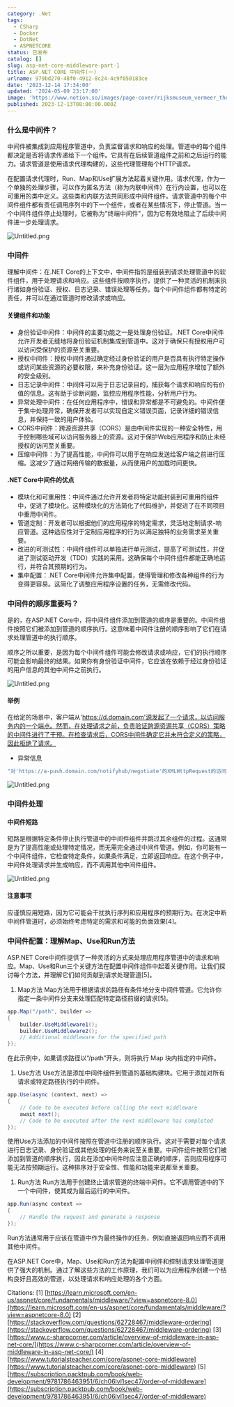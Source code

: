 ```yaml
---
category: .Net
tags:
  - CSharp
  - Docker
  - DotNet
  - ASPNETCORE
status: 已发布
catalog: []
slug: asp-net-core-middleware-part-1
title: ASP.NET CORE 中间件(一)
urlname: 979bd270-48f0-4912-8c24-4c9f050183ce
date: '2023-12-14 17:34:00'
updated: '2024-05-09 23:17:00'
image: 'https://www.notion.so/images/page-cover/rijksmuseum_vermeer_the_milkmaid.jpg'
published: 2023-12-13T08:00:00.000Z
---
```


### 什么是中间件？


中间件被集成到应用程序管道中，负责监督请求和响应的处理。管道中的每个组件都决定是否将请求传递给下一个组件。它具有在后续管道组件之前和之后运行的能力。请求管道是使用请求代理构建的，这些代理管理每个HTTP请求。


在配置请求代理时，Run、Map和Use扩展方法起着关键作用。请求代理，作为一个单独的处理步骤，可以作为匿名方法（称为内联中间件）在行内设置，也可以在可重用的类中定义。这些类和内联方法共同形成中间件组件。请求管道中的每个中间件组件都有责任调用序列中的下一个组件，或者在某些情况下，停止管道。当一个中间件组件停止处理时，它被称为"终端中间件"，因为它有效地阻止了后续中间件进一步处理请求。


![Untitled.png](https://prod-files-secure.s3.us-west-2.amazonaws.com/5d24fe63-e567-4804-86f9-9fdc62e13082/da807807-d02d-4fa1-86b6-db45e4678714/Untitled.png?X-Amz-Algorithm=AWS4-HMAC-SHA256&X-Amz-Content-Sha256=UNSIGNED-PAYLOAD&X-Amz-Credential=ASIAZI2LB46675YIXURR%2F20250207%2Fus-west-2%2Fs3%2Faws4_request&X-Amz-Date=20250207T053710Z&X-Amz-Expires=3600&X-Amz-Security-Token=IQoJb3JpZ2luX2VjEFUaCXVzLXdlc3QtMiJIMEYCIQCYQ%2FeEqXtV6FSrKo7awZQy6H%2BxOclFi0jF6Fd8JGZ9LQIhANMiGe9iApntuk2WMX5StPNLqB4dAWsxEb3ED%2B3504biKv8DCG4QABoMNjM3NDIzMTgzODA1Igxyl%2BYEqqT8gvUtQ7Eq3AMBS1Orsjblb5vgqnWQ80Wb05EGhLbcDQ70Pt6xXnAmDFeNANNk5wWw8BDxc3FARzM07%2FT4lhIMWJPX1OpF72uDI%2Ft0baGFUWU1PBPGoYiwbIATxOrMaqapkH3vv4sHxsjVtKTIkP6QKGipnjC92HKneCVPtY8lQHpGeLR5J%2FZ6ZMZk5uVHlcnVyCJzxDup4NFnOPT6feD8wDGrzwH2y5%2BF6QqVgrHu23HnW2EL3vK1ow8uZhpfsTz8c2fYAq7FNQTPFeuvlZ%2B35YXZxLTi4G%2BgS%2BIuQm1ydNzd1Bk3NVtuPZRB3rfkRz%2Bi7FXUHNNhCi32Q55vWwbhCsbBAT%2FDGBJISd6ZdADZ7hFGRl1OzIyBVI6Xh9%2BNPjUAQd6qMsFtaCtQreb3nw7LI7t4B0BhAKBEsU8c8kLjvNa8wVzCr122oLNnmKBPBcOqULgaMe7iziV4haHUSSaBV5LyQSraFzy%2BDj43AIDQWk4ZmvuHmFZawfKuKwoqgCiIE1hqelz%2Fw7qge2o0dWABHJSIp6jb%2BnHr1GCbd9AG64AU0EkiTmufS6GXEnniw21bv6%2Bsugf1JQQSsU1bGsWB2oVQBOubZG0315p4qgPYWikn4N0AUkHdhDRyTaUvAswaxsro%2BDCXoZa9BjqkARvfF4jAXAb0qE4QSQU%2FKGb3iwZn98WQGlOXOZJbm6Zxl0tIDNd96ESsIo4dmiCkhtmb9anejNayrvkIwplh%2FHkfld5gC6%2FHLABW%2BUgBeb%2FrMVDWPdnQi%2B%2BTEvjvEGj8X7HVr6gHUMxORTKdFnjGfL8zwAL5XAOrsVAVOnhFPi61HgZjSRyQUK6N3xC2RFf%2FjlLkFgl%2B7DDwk2H3yf2Fs1x2CY3L&X-Amz-Signature=7cbe27d7be31daefecc90f7c8049cf7365e88b93874dc9529598c209c2b043c6&X-Amz-SignedHeaders=host&x-id=GetObject)


### 中间件


理解中间件：在.NET Core的上下文中，中间件指的是组装到请求处理管道中的软件组件，用于处理请求和响应。这些组件按顺序执行，提供了一种灵活的机制来执行诸如身份验证、授权、日志记录、错误处理等任务。每个中间件组件都有特定的责任，并可以在通过管道时修改请求或响应。


#### 关键组件和功能

- 身份验证中间件：中间件的主要功能之一是处理身份验证。.NET Core中间件允许开发者无缝地将身份验证机制集成到管道中。这对于确保只有授权用户可以访问受保护的资源至关重要。
- 授权中间件：授权中间件通过确定经过身份验证的用户是否具有执行特定操作或访问某些资源的必要权限，来补充身份验证。这一层为应用程序增加了额外的安全级别。
- 日志记录中间件：中间件可以用于日志记录目的，捕获每个请求和响应的有价值的信息。这有助于诊断问题，监控应用程序性能，分析用户行为。
- 异常处理中间件：在任何应用程序中，错误和异常都是不可避免的。中间件便于集中处理异常，确保开发者可以实现自定义错误页面，记录详细的错误信息，并保持一致的用户体验。
- CORS中间件：跨源资源共享（CORS）是由中间件实现的一种安全特性，用于控制哪些域可以访问服务器上的资源。这对于保护Web应用程序和防止未经授权的访问至关重要。
- 压缩中间件：为了提高性能，中间件可以用于在响应发送给客户端之前进行压缩。这减少了通过网络传输的数据量，从而使用户的加载时间更快。

#### .NET Core中间件的优点

- 模块化和可重用性：中间件通过允许开发者将特定功能封装到可重用的组件中，促进了模块化。这种模块化的方法简化了代码维护，并促进了在不同项目中重用中间件。
- 管道定制：开发者可以根据他们的应用程序的特定需求，灵活地定制请求-响应管道。这种适应性对于定制应用程序的行为以满足独特的业务需求至关重要。
- 改进的可测试性：中间件组件可以单独进行单元测试，提高了可测试性，并促进了测试驱动开发（TDD）实践的采用。这确保每个中间件组件都能正确地运行，并符合其预期的行为。
- 集中配置：.NET Core中间件允许集中配置，使得管理和修改各种组件的行为变得更容易。这简化了调整应用程序设置的任务，无需修改代码。

### 中间件的顺序重要吗？


是的，在ASP.NET Core中，将中间件组件添加到管道的顺序是重要的。中间件组件按照它们被添加到管道的顺序执行。这意味着中间件注册的顺序影响了它们在请求处理管道中的执行顺序。


顺序之所以重要，是因为每个中间件组件可能会修改请求或响应，它们的执行顺序可能会影响最终的结果。如果你有身份验证中间件，它应该在依赖于经过身份验证的用户信息的其他中间件之前执行。


![Untitled.png](https://prod-files-secure.s3.us-west-2.amazonaws.com/5d24fe63-e567-4804-86f9-9fdc62e13082/24f795a2-1c5a-4a6b-a0d8-2afb160076f1/Untitled.png?X-Amz-Algorithm=AWS4-HMAC-SHA256&X-Amz-Content-Sha256=UNSIGNED-PAYLOAD&X-Amz-Credential=ASIAZI2LB46675YIXURR%2F20250207%2Fus-west-2%2Fs3%2Faws4_request&X-Amz-Date=20250207T053710Z&X-Amz-Expires=3600&X-Amz-Security-Token=IQoJb3JpZ2luX2VjEFUaCXVzLXdlc3QtMiJIMEYCIQCYQ%2FeEqXtV6FSrKo7awZQy6H%2BxOclFi0jF6Fd8JGZ9LQIhANMiGe9iApntuk2WMX5StPNLqB4dAWsxEb3ED%2B3504biKv8DCG4QABoMNjM3NDIzMTgzODA1Igxyl%2BYEqqT8gvUtQ7Eq3AMBS1Orsjblb5vgqnWQ80Wb05EGhLbcDQ70Pt6xXnAmDFeNANNk5wWw8BDxc3FARzM07%2FT4lhIMWJPX1OpF72uDI%2Ft0baGFUWU1PBPGoYiwbIATxOrMaqapkH3vv4sHxsjVtKTIkP6QKGipnjC92HKneCVPtY8lQHpGeLR5J%2FZ6ZMZk5uVHlcnVyCJzxDup4NFnOPT6feD8wDGrzwH2y5%2BF6QqVgrHu23HnW2EL3vK1ow8uZhpfsTz8c2fYAq7FNQTPFeuvlZ%2B35YXZxLTi4G%2BgS%2BIuQm1ydNzd1Bk3NVtuPZRB3rfkRz%2Bi7FXUHNNhCi32Q55vWwbhCsbBAT%2FDGBJISd6ZdADZ7hFGRl1OzIyBVI6Xh9%2BNPjUAQd6qMsFtaCtQreb3nw7LI7t4B0BhAKBEsU8c8kLjvNa8wVzCr122oLNnmKBPBcOqULgaMe7iziV4haHUSSaBV5LyQSraFzy%2BDj43AIDQWk4ZmvuHmFZawfKuKwoqgCiIE1hqelz%2Fw7qge2o0dWABHJSIp6jb%2BnHr1GCbd9AG64AU0EkiTmufS6GXEnniw21bv6%2Bsugf1JQQSsU1bGsWB2oVQBOubZG0315p4qgPYWikn4N0AUkHdhDRyTaUvAswaxsro%2BDCXoZa9BjqkARvfF4jAXAb0qE4QSQU%2FKGb3iwZn98WQGlOXOZJbm6Zxl0tIDNd96ESsIo4dmiCkhtmb9anejNayrvkIwplh%2FHkfld5gC6%2FHLABW%2BUgBeb%2FrMVDWPdnQi%2B%2BTEvjvEGj8X7HVr6gHUMxORTKdFnjGfL8zwAL5XAOrsVAVOnhFPi61HgZjSRyQUK6N3xC2RFf%2FjlLkFgl%2B7DDwk2H3yf2Fs1x2CY3L&X-Amz-Signature=db5f9c06d46ddad951cc43c166d188073d5c05b7250e4cfeb7e0103fa251b546&X-Amz-SignedHeaders=host&x-id=GetObject)


#### 举例


在给定的场景中，客户端从'https://d.domain.com'源发起了一个请求，以访问服务内的一个端点。然而，在处理请求之前，负责验证跨源资源共享（CORS）策略的中间件进行了干预。在检查请求后，CORS中间件确定它并未符合定义的策略，因此拒绝了请求。

- 异常信息

```c#
"对'https://a-push.domain.com/notifyhub/negotiate'的XMLHttpRequest的访问，源自'https://d.domain.com'，已被CORS策略阻止：预检请求的响应未通过访问控制检查：请求的资源上没有'Access-Control-Allow-Origin'头。"[1][2][3]
```


![Untitled.png](https://prod-files-secure.s3.us-west-2.amazonaws.com/5d24fe63-e567-4804-86f9-9fdc62e13082/371d9517-dafe-4432-94b7-2d14d1593167/Untitled.png?X-Amz-Algorithm=AWS4-HMAC-SHA256&X-Amz-Content-Sha256=UNSIGNED-PAYLOAD&X-Amz-Credential=ASIAZI2LB46675YIXURR%2F20250207%2Fus-west-2%2Fs3%2Faws4_request&X-Amz-Date=20250207T053710Z&X-Amz-Expires=3600&X-Amz-Security-Token=IQoJb3JpZ2luX2VjEFUaCXVzLXdlc3QtMiJIMEYCIQCYQ%2FeEqXtV6FSrKo7awZQy6H%2BxOclFi0jF6Fd8JGZ9LQIhANMiGe9iApntuk2WMX5StPNLqB4dAWsxEb3ED%2B3504biKv8DCG4QABoMNjM3NDIzMTgzODA1Igxyl%2BYEqqT8gvUtQ7Eq3AMBS1Orsjblb5vgqnWQ80Wb05EGhLbcDQ70Pt6xXnAmDFeNANNk5wWw8BDxc3FARzM07%2FT4lhIMWJPX1OpF72uDI%2Ft0baGFUWU1PBPGoYiwbIATxOrMaqapkH3vv4sHxsjVtKTIkP6QKGipnjC92HKneCVPtY8lQHpGeLR5J%2FZ6ZMZk5uVHlcnVyCJzxDup4NFnOPT6feD8wDGrzwH2y5%2BF6QqVgrHu23HnW2EL3vK1ow8uZhpfsTz8c2fYAq7FNQTPFeuvlZ%2B35YXZxLTi4G%2BgS%2BIuQm1ydNzd1Bk3NVtuPZRB3rfkRz%2Bi7FXUHNNhCi32Q55vWwbhCsbBAT%2FDGBJISd6ZdADZ7hFGRl1OzIyBVI6Xh9%2BNPjUAQd6qMsFtaCtQreb3nw7LI7t4B0BhAKBEsU8c8kLjvNa8wVzCr122oLNnmKBPBcOqULgaMe7iziV4haHUSSaBV5LyQSraFzy%2BDj43AIDQWk4ZmvuHmFZawfKuKwoqgCiIE1hqelz%2Fw7qge2o0dWABHJSIp6jb%2BnHr1GCbd9AG64AU0EkiTmufS6GXEnniw21bv6%2Bsugf1JQQSsU1bGsWB2oVQBOubZG0315p4qgPYWikn4N0AUkHdhDRyTaUvAswaxsro%2BDCXoZa9BjqkARvfF4jAXAb0qE4QSQU%2FKGb3iwZn98WQGlOXOZJbm6Zxl0tIDNd96ESsIo4dmiCkhtmb9anejNayrvkIwplh%2FHkfld5gC6%2FHLABW%2BUgBeb%2FrMVDWPdnQi%2B%2BTEvjvEGj8X7HVr6gHUMxORTKdFnjGfL8zwAL5XAOrsVAVOnhFPi61HgZjSRyQUK6N3xC2RFf%2FjlLkFgl%2B7DDwk2H3yf2Fs1x2CY3L&X-Amz-Signature=a3ebfbf0652f6dfa406d9129fbe9b25410abf38e25341ed29eff60b4e6bd7512&X-Amz-SignedHeaders=host&x-id=GetObject)


### 中间件处理


#### 中间件短路
短路是根据特定条件停止执行管道中的中间件组件并跳过其余组件的过程。这通常是为了提高性能或处理特定情况，而无需完全通过中间件管道。例如，你可能有一个中间件组件，它检查特定条件，如果条件满足，立即返回响应。在这个例子中，中间件处理请求并生成响应，而不调用其他中间件组件。


![Untitled.png](https://prod-files-secure.s3.us-west-2.amazonaws.com/5d24fe63-e567-4804-86f9-9fdc62e13082/e8a1d943-cb51-4723-936e-23c6af2fb0f9/Untitled.png?X-Amz-Algorithm=AWS4-HMAC-SHA256&X-Amz-Content-Sha256=UNSIGNED-PAYLOAD&X-Amz-Credential=ASIAZI2LB46675YIXURR%2F20250207%2Fus-west-2%2Fs3%2Faws4_request&X-Amz-Date=20250207T053710Z&X-Amz-Expires=3600&X-Amz-Security-Token=IQoJb3JpZ2luX2VjEFUaCXVzLXdlc3QtMiJIMEYCIQCYQ%2FeEqXtV6FSrKo7awZQy6H%2BxOclFi0jF6Fd8JGZ9LQIhANMiGe9iApntuk2WMX5StPNLqB4dAWsxEb3ED%2B3504biKv8DCG4QABoMNjM3NDIzMTgzODA1Igxyl%2BYEqqT8gvUtQ7Eq3AMBS1Orsjblb5vgqnWQ80Wb05EGhLbcDQ70Pt6xXnAmDFeNANNk5wWw8BDxc3FARzM07%2FT4lhIMWJPX1OpF72uDI%2Ft0baGFUWU1PBPGoYiwbIATxOrMaqapkH3vv4sHxsjVtKTIkP6QKGipnjC92HKneCVPtY8lQHpGeLR5J%2FZ6ZMZk5uVHlcnVyCJzxDup4NFnOPT6feD8wDGrzwH2y5%2BF6QqVgrHu23HnW2EL3vK1ow8uZhpfsTz8c2fYAq7FNQTPFeuvlZ%2B35YXZxLTi4G%2BgS%2BIuQm1ydNzd1Bk3NVtuPZRB3rfkRz%2Bi7FXUHNNhCi32Q55vWwbhCsbBAT%2FDGBJISd6ZdADZ7hFGRl1OzIyBVI6Xh9%2BNPjUAQd6qMsFtaCtQreb3nw7LI7t4B0BhAKBEsU8c8kLjvNa8wVzCr122oLNnmKBPBcOqULgaMe7iziV4haHUSSaBV5LyQSraFzy%2BDj43AIDQWk4ZmvuHmFZawfKuKwoqgCiIE1hqelz%2Fw7qge2o0dWABHJSIp6jb%2BnHr1GCbd9AG64AU0EkiTmufS6GXEnniw21bv6%2Bsugf1JQQSsU1bGsWB2oVQBOubZG0315p4qgPYWikn4N0AUkHdhDRyTaUvAswaxsro%2BDCXoZa9BjqkARvfF4jAXAb0qE4QSQU%2FKGb3iwZn98WQGlOXOZJbm6Zxl0tIDNd96ESsIo4dmiCkhtmb9anejNayrvkIwplh%2FHkfld5gC6%2FHLABW%2BUgBeb%2FrMVDWPdnQi%2B%2BTEvjvEGj8X7HVr6gHUMxORTKdFnjGfL8zwAL5XAOrsVAVOnhFPi61HgZjSRyQUK6N3xC2RFf%2FjlLkFgl%2B7DDwk2H3yf2Fs1x2CY3L&X-Amz-Signature=24c04e9c476b4599ed721ccae79d39d2f1e11c7192a2ad93c0a0c9d125ed6c0f&X-Amz-SignedHeaders=host&x-id=GetObject)


#### 注意事项


应谨慎应用短路，因为它可能会干扰执行序列和应用程序的预期行为。在决定中断中间件管道时，必须始终考虑特定的需求和可能的负面效果[4]。


### 中间件配置：理解Map、Use和Run方法


ASP.NET Core中间件提供了一种灵活的方式来处理应用程序管道中的请求和响应。Map、Use和Run三个关键方法在配置中间件组件中起着关键作用。让我们探讨每个方法，并理解它们如何贡献到请求处理管道[5]。

1. Map方法
Map方法用于根据请求的路径有条件地分支中间件管道。它允许你指定一条中间件分支来处理匹配特定路径前缀的请求[5]。

```c#
app.Map("/path", builder =>
{
    builder.UseMiddleware1();
    builder.UseMiddleware2();
    // Additional middleware for the specified path
});
```


在此示例中，如果请求路径以“/path”开头，则将执行 Map 块内指定的中间件。

1. Use方法
Use方法是添加中间件组件到管道的基础构建块。它用于添加对所有请求或特定路径执行的中间件。

```c#
app.Use(async (context, next) =>
{
    // Code to be executed before calling the next middleware
    await next();
    // Code to be executed after the next middleware has completed
});
```


使用Use方法添加的中间件按照在管道中注册的顺序执行。这对于需要对每个请求进行日志记录、身份验证或其他处理的任务来说至关重要。中间件组件按照它们被添加到管道的顺序执行，因此在添加中间件时应注意正确的顺序，否则应用程序可能无法按预期运行。这种排序对于安全性、性能和功能来说都至关重要。

1. Run方法
Run方法用于创建终止请求管道的终端中间件。它不调用管道中的下一个中间件，使其成为最后运行的中间件。

```c#
app.Run(async context =>
{
    // Handle the request and generate a response
});
```


Run方法通常用于应该在管道中作为最终操作的任务，例如直接返回响应而不调用其他中间件。


在ASP.NET Core中，Map、Use和Run方法为配置中间件和控制请求处理管道提供了强大的机制。通过了解这些方法的工作原理，我们可以为应用程序创建一个结构良好且高效的管道，以处理请求和响应处理的各个方面。


Citations:
[1] [https://learn.microsoft.com/en-us/aspnet/core/fundamentals/middleware/?view=aspnetcore-8.0](https://learn.microsoft.com/en-us/aspnet/core/fundamentals/middleware/?view=aspnetcore-8.0)
[2] [https://stackoverflow.com/questions/62728467/middleware-ordering](https://stackoverflow.com/questions/62728467/middleware-ordering)
[3] [https://www.c-sharpcorner.com/article/overview-of-middleware-in-asp-net-core/](https://www.c-sharpcorner.com/article/overview-of-middleware-in-asp-net-core/)
[4] [https://www.tutorialsteacher.com/core/aspnet-core-middleware](https://www.tutorialsteacher.com/core/aspnet-core-middleware)
[5] [https://subscription.packtpub.com/book/web-development/9781786463951/6/ch06lvl1sec47/order-of-middleware](https://subscription.packtpub.com/book/web-development/9781786463951/6/ch06lvl1sec47/order-of-middleware)

